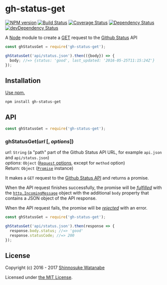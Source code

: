 # gh-status-get

[![NPM version](https://img.shields.io/npm/v/gh-status-get.svg)](https://www.npmjs.com/package/gh-status-get)
[![Build Status](https://travis-ci.org/shinnn/gh-status-get.svg?branch=master)](https://travis-ci.org/shinnn/gh-status-get)
[![Coverage Status](https://img.shields.io/coveralls/shinnn/gh-status-get.svg)](https://coveralls.io/github/shinnn/gh-status-get?branch=master)
[![Dependency Status](https://david-dm.org/shinnn/gh-status-get.svg)](https://david-dm.org/shinnn/gh-status-get)
[![devDependency Status](https://david-dm.org/shinnn/gh-status-get/dev-status.svg)](https://david-dm.org/shinnn/gh-status-get#info=devDependencies)

A [Node](https://nodejs.org/) module to create a [GET](https://www.w3.org/Protocols/rfc2616/rfc2616-sec9.html#sec9.3) request to the [Github Status](https://status.github.com/) API

```javascript
const ghStatusGet = require('gh-status-get');

ghStatusGet('api/status.json').then(({body}) => {
  body; //=> {status: 'good', last_updated: '2016-05-25T11:15:24Z'}
});
```

## Installation

[Use npm.](https://docs.npmjs.com/cli/install)

```
npm install gh-status-get
```

## API

```javascript
const ghStatusGet = require('gh-status-get');
```

### ghStatusGet(*url* [, *options*])

*url*: `String` (a "path" part of the Github Status API URL, for example `api.json` and `api/status.json`)  
*options*: `Object` ([`Request` options](https://github.com/request/request#requestoptions-callback), except for `method` option)  
Return: `Object` ([`Promise`](https://promisesaplus.com/) instance)

It makes a `GET` request to the [Github Status API](https://status.github.com/api) and returns a promise.

When the API request finishes successfully, the promise will be [*fulfilled*](https://promisesaplus.com/#point-26) with the  [`http.IncomingMessage`](https://nodejs.org/api/http.html#http_http_incomingmessage) object with the additional `body` property that contains a JSON object of the API response.

When the API request fails, the promise will be [*rejected*](https://promisesaplus.com/#point-30) with an error.

```javascript
const ghStatusGet = require('gh-status-get');

ghStatusGet('api/status.json').then(response => {
  response.body.status; //=> 'good'
  response.statusCode; //=> 200
});
```

## License

Copyright (c) 2016 - 2017 [Shinnosuke Watanabe](https://github.com/shinnn)

Licensed under [the MIT License](./LICENSE).
